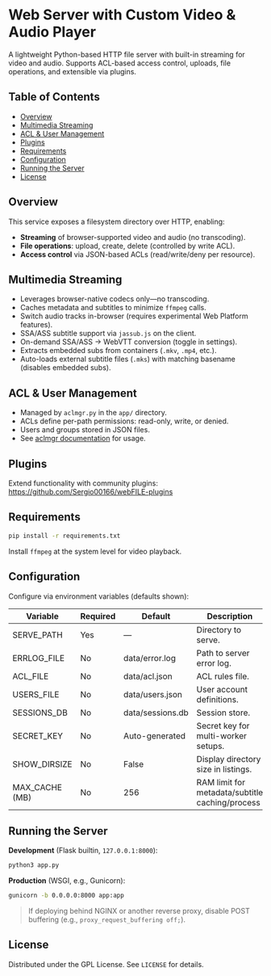 # Web Server with Custom Video & Audio Player

A lightweight Python-based HTTP file server with built-in streaming for video and audio. Supports ACL-based access control, uploads, file operations, and extensible via plugins.

## Table of Contents
- [Overview](#overview)  
- [Multimedia Streaming](#multimedia-streaming)  
- [ACL & User Management](#acl--user-management)  
- [Plugins](#plugins)  
- [Requirements](#requirements)  
- [Configuration](#configuration)  
- [Running the Server](#running-the-server)  
- [License](#license)  

## Overview
This service exposes a filesystem directory over HTTP, enabling:  
- **Streaming** of browser-supported video and audio (no transcoding).  
- **File operations**: upload, create, delete (controlled by write ACL).  
- **Access control** via JSON-based ACLs (read/write/deny per resource).  

## Multimedia Streaming
- Leverages browser-native codecs only—no transcoding.  
- Caches metadata and subtitles to minimize `ffmpeg` calls.  
- Switch audio tracks in-browser (requires experimental Web Platform features).  
- SSA/ASS subtitle support via `jassub.js` on the client.  
- On-demand SSA/ASS → WebVTT conversion (toggle in settings).  
- Extracts embedded subs from containers (`.mkv`, `.mp4`, etc.).  
- Auto-loads external subtitle files (`.mks`) with matching basename (disables embedded subs).

## ACL & User Management
- Managed by `aclmgr.py` in the `app/` directory.  
- ACLs define per-path permissions: read-only, write, or denied.  
- Users and groups stored in JSON files.  
- See [aclmgr documentation](aclmgr.md) for usage.

## Plugins
Extend functionality with community plugins:  
https://github.com/Sergio00166/webFILE-plugins

## Requirements
```bash
pip install -r requirements.txt
```  
Install `ffmpeg` at the system level for video playback.

## Configuration
Configure via environment variables (defaults shown):

| Variable       | Required | Default            | Description                                    |
| -------------- | -------- | ------------------ | ---------------------------------------------- |
| SERVE_PATH     | Yes      | —                  | Directory to serve.                            |
| ERRLOG_FILE    | No       | data/error.log     | Path to server error log.                      |
| ACL_FILE       | No       | data/acl.json      | ACL rules file.                                |
| USERS_FILE     | No       | data/users.json    | User account definitions.                      |
| SESSIONS_DB    | No       | data/sessions.db   | Session store.                                 |
| SECRET_KEY     | No       | Auto-generated     | Secret key for multi-worker setups.            |
| SHOW_DIRSIZE   | No       | False              | Display directory size in listings.            |
| MAX_CACHE (MB) | No       | 256                | RAM limit for metadata/subtitle caching/process|

## Running the Server
**Development** (Flask builtin, `127.0.0.1:8000`):
```bash
python3 app.py
```

**Production** (WSGI, e.g., Gunicorn):
```bash
gunicorn -b 0.0.0.0:8000 app:app
```

> If deploying behind NGINX or another reverse proxy, disable POST buffering (e.g., `proxy_request_buffering off;`).

## License
Distributed under the GPL License. See `LICENSE` for details.
